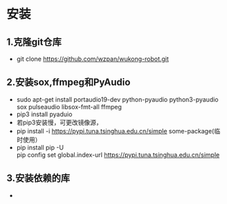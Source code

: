 # 安装

## 1.克隆git仓库
- git clone https://github.com/wzpan/wukong-robot.git

## 2.安装sox,ffmpeg和PyAudio
- sudo apt-get install portaudio19-dev python-pyaudio python3-pyaudio sox pulseaudio libsox-fmt-all ffmpeg
- pip3 install pyaduio
- 若pip3安装慢，可更改镜像源，
- pip install -i https://pypi.tuna.tsinghua.edu.cn/simple some-package(临时使用）
- pip install pip -U  
pip config set global.index-url https://pypi.tuna.tsinghua.edu.cn/simple

## 3.安装依赖的库
- 
